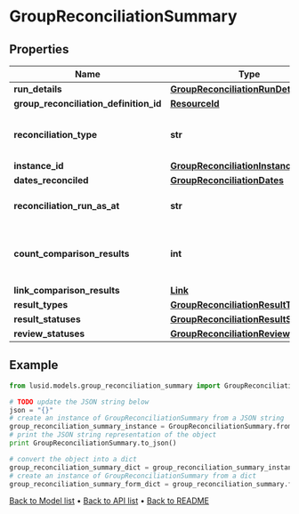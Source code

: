 # GroupReconciliationSummary


## Properties
Name | Type | Description | Notes
------------ | ------------- | ------------- | -------------
**run_details** | [**GroupReconciliationRunDetails**](GroupReconciliationRunDetails.md) |  | [optional] 
**group_reconciliation_definition_id** | [**ResourceId**](ResourceId.md) |  | [optional] 
**reconciliation_type** | **str** | The type of reconciliation to perform. \&quot;Holding\&quot; | \&quot;Transaction\&quot; | \&quot;Valuation\&quot; | 
**instance_id** | [**GroupReconciliationInstanceId**](GroupReconciliationInstanceId.md) |  | 
**dates_reconciled** | [**GroupReconciliationDates**](GroupReconciliationDates.md) |  | 
**reconciliation_run_as_at** | **str** | The date and time the reconciliation was run | 
**count_comparison_results** | **int** | The total number of comparison results with this InstanceId and ReconciliationType | 
**link_comparison_results** | [**Link**](Link.md) |  | [optional] 
**result_types** | [**GroupReconciliationResultTypes**](GroupReconciliationResultTypes.md) |  | [optional] 
**result_statuses** | [**GroupReconciliationResultStatuses**](GroupReconciliationResultStatuses.md) |  | [optional] 
**review_statuses** | [**GroupReconciliationReviewStatuses**](GroupReconciliationReviewStatuses.md) |  | [optional] 

## Example

```python
from lusid.models.group_reconciliation_summary import GroupReconciliationSummary

# TODO update the JSON string below
json = "{}"
# create an instance of GroupReconciliationSummary from a JSON string
group_reconciliation_summary_instance = GroupReconciliationSummary.from_json(json)
# print the JSON string representation of the object
print GroupReconciliationSummary.to_json()

# convert the object into a dict
group_reconciliation_summary_dict = group_reconciliation_summary_instance.to_dict()
# create an instance of GroupReconciliationSummary from a dict
group_reconciliation_summary_form_dict = group_reconciliation_summary.from_dict(group_reconciliation_summary_dict)
```
[Back to Model list](../README.md#documentation-for-models) &#8226; [Back to API list](../README.md#documentation-for-api-endpoints) &#8226; [Back to README](../README.md)


